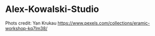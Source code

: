 # Alex-Kowalski-Studio

Phots credit: Yan Krukau https://www.pexels.com/collections/eramic-workshop-kq7lm38/
